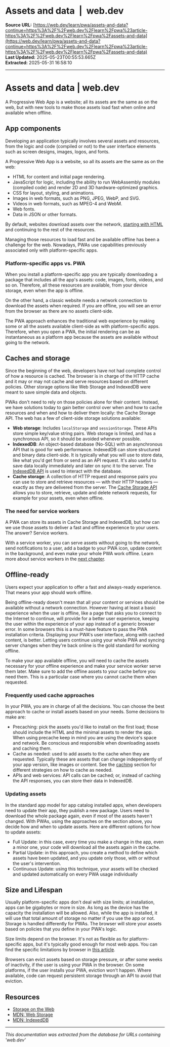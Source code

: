 # Assets and data  |  web.dev

**Source URL:** [https://web.dev/learn/pwa/assets-and-data?continue=https%3A%2F%2Fweb.dev%2Flearn%2Fpwa%23article-https%3A%2F%2Fweb.dev%2Flearn%2Fpwa%2Fassets-and-data](https://web.dev/learn/pwa/assets-and-data?continue=https%3A%2F%2Fweb.dev%2Flearn%2Fpwa%23article-https%3A%2F%2Fweb.dev%2Flearn%2Fpwa%2Fassets-and-data)  
**Last Updated:** 2025-05-23T00:55:53.665Z  
**Extracted:** 2025-05-31 16:58:10

---

# Assets and data | web.dev

A Progressive Web App is a website; all its assets are the same as on the web, but with new tools to make those assets load fast when online and available when offline.

## App components

Developing an application typically involves several assets and resources, from the logic and code (compiled or not) to the user interface elements such as screen designs, images, logos, and fonts.

A Progressive Web App is a website, so all its assets are the same as on the web:

*   HTML for content and initial page rendering.
*   JavaScript for logic, including the ability to run WebAssembly modules (compiled code) and render 2D and 3D hardware-optimized graphics.
*   CSS for layout, styling, and animations.
*   Images in web formats, such as PNG, JPEG, WebP, and SVG.
*   Videos in web formats, such as MPEG-4 and WebM.
*   Web fonts.
*   Data in JSON or other formats.

By default, websites download assets over the network, [starting with HTML](https://web.dev/articles/critical-rendering-path) and continuing to the rest of the resources.

Managing those resources to load fast and be available offline has been a challenge for the web. Nowadays, PWAs use capabilities previously associated only with platform-specific apps.

### Platform-specific apps vs. PWA

When you install a platform-specific app you are typically downloading a package that includes all the app's assets: code, images, fonts, videos, and so on. Therefore, all these resources are available, from your device storage, even when the app is offline.

On the other hand, a classic website needs a network connection to download the assets when required. If you are offline, you will see an error from the browser as there are no assets client-side.

The PWA approach enhances the traditional web experience by making some or all the assets available client-side as with platform-specific apps. Therefore, when you open a PWA, the initial rendering can be as instantaneous as a platform app because the assets are available without going to the network.

## Caches and storage

Since the beginning of the web, developers have not had complete control of how a resource is cached. The browser is in charge of the HTTP cache and it may or may not cache and serve resources based on different policies. Other storage options like Web Storage and IndexedDB were meant to save simple data and objects.

PWAs don't need to rely on those policies alone for their content. Instead, we have solutions today to gain better control over when and how to cache resources and when and how to deliver them locally: the Cache Storage API. The web has a few of client-side storage solutions available:

*   **Web storage**: Includes `localStorage` and `sessionStorage`. These APIs store simple key/value string pairs. Web storage is limited, and has a synchronous API, so it should be avoided whenever possible.
*   **IndexedDB**: An object-based database (No-SQL) with an asynchronous API that is good for web performance. IndexedDB can store structured and binary data client-side. It is typically what you will use to store data, like what you'd get from or send as an API request. It's also useful to save data locally immediately and later on sync it to the server. The [IndexedDB API](https://developer.mozilla.org/docs/Web/API/IndexedDB_API) is used to interact with the database.
*   **Cache storage**: A collection of HTTP request and response pairs you can use to store and retrieve resources — with their HTTP headers — exactly as they are delivered from the server. The [Cache Storage API](https://developer.mozilla.org/docs/Web/API/CacheStorage) allows you to store, retrieve, update and delete network requests, for example for your assets, even when offline.

### The need for service workers

A PWA can store its assets in Cache Storage and IndexedDB, but how can we use those assets to deliver a fast and offline experience to your users. The answer? Service workers.

With a service worker, you can serve assets without going to the network, send notifications to a user, add a badge to your PWA icon, update content in the background, and even make your whole PWA work offline. Learn more about service workers in the [next chapter](https://web.dev/learn/pwa/service-workers).

## Offline-ready

Users expect your application to offer a fast and always-ready experience. That means your app should work offline.

Being offline-ready doesn't mean that all your content or services should be available without a network connection. However having at least a basic experience when the user is offline, like a page that asks you to connect to the Internet to continue, will provide for a better user experience, keeping the user within the experience of your app instead of a generic browser error. In some browsers this is a must-have feature to pass the PWA installation criteria. Displaying your PWA's user interface, along with cached content, is better. Letting users continue using your whole PWA and syncing server changes when they're back online is the gold standard for working offline.

To make your app available offline, you will need to cache the assets necessary for your offline experience and make your service worker serve them later. Make sure to add the offline assets to your cache before you need them. This is a particular case where you cannot cache them when requested.

### Frequently used cache approaches

In your PWA, you are in charge of all the decisions. You can choose the best approach to cache or install assets based on your needs. Some decisions to make are:

*   Precaching: pick the assets you'd like to install on the first load; those should include the HTML and the minimal assets to render the app. When using precache keep in mind you are using the device's space and network. Be conscious and responsible when downloading assets and caching them.
*   Cache as needed: used to add assets to the cache when they are requested. Typically these are assets that can change independently of your app version, like images or content. See the [caching](https://web.dev/learn/pwa/caching) section for different strategies on how to cache as needed.
*   APIs and web services: API calls can be cached; or, instead of caching the API responses, you can store their data in IndexedDB.

### Updating assets

In the standard app model for app catalog installed apps, when developers need to update their app, they publish a new package. Users need to download the whole package again, even if most of the assets haven't changed. With PWAs, using the approaches on the section above, you decide how and when to update assets. Here are different options for how to update assets:

*   Full Update: in this case, every time you make a change in the app, even a minor one, your code will download all the assets again in the cache.
*   Partial Update: in this approach, you create a method to define which assets have been updated, and you update only those, with or without the user's intervention.
*   Continuous Update: using this technique, your assets will be checked and updated automatically on every PWA usage individually

## Size and Lifespan

Usually platform-specific apps don't deal with size limits; at installation, apps can be gigabytes or more in size. As long as the device has the capacity the installation will be allowed. Also, while the app is installed, it will use that total amount of storage no matter if you use the app or not. Storage is handled differently for PWAs. The browser will store your assets based on policies that you define in your PWA's logic.

Size limits depend on the browser. It's not as flexible as for platform-specific apps, but it's typically good enough for most web apps. You can find the specific limitations by browser in [this article](https://web.dev/articles/storage-for-the-web#how-much).

Browsers can evict assets based on storage pressure, or after some weeks of inactivity, if the user is using your PWA in the browser. On some platforms, if the user installs your PWA, eviction won't happen. Where available, code can request persistent storage through an API to avoid that eviction.

## Resources

*   [Storage on the Web](https://web.dev/articles/storage-for-the-web)
*   [MDN: Web Storage](https://developer.mozilla.org/docs/Web/API/Web_Storage_API)
*   [MDN: IndexedDB](https://developer.mozilla.org/docs/Web/API/IndexedDB_API)

---

*This documentation was extracted from the database for URLs containing 'web.dev'*
